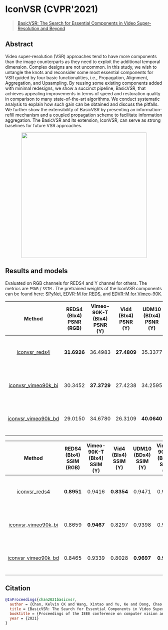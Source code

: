 # IconVSR (CVPR'2021)

> [BasicVSR: The Search for Essential Components in Video Super-Resolution and Beyond](https://arxiv.org/abs/2012.02181)

<!-- [ALGORITHM] -->

## Abstract

<!-- [ABSTRACT] -->

Video super-resolution (VSR) approaches tend to have more components than the image counterparts as they need to exploit the additional temporal dimension. Complex designs are not uncommon. In this study, we wish to untangle the knots and reconsider some most essential components for VSR guided by four basic functionalities, i.e., Propagation, Alignment, Aggregation, and Upsampling. By reusing some existing components added with minimal redesigns, we show a succinct pipeline, BasicVSR, that achieves appealing improvements in terms of speed and restoration quality in comparison to many state-of-the-art algorithms. We conduct systematic analysis to explain how such gain can be obtained and discuss the pitfalls. We further show the extensibility of BasicVSR by presenting an information-refill mechanism and a coupled propagation scheme to facilitate information aggregation. The BasicVSR and its extension, IconVSR, can serve as strong baselines for future VSR approaches.

<!-- [IMAGE] -->

<div align=center >
 <img src="https://user-images.githubusercontent.com/7676947/144011348-c58101d4-5f69-4e58-be2b-7accd07b06fa.png" width="400"/>
</div >

## Results and models

Evaluated on RGB channels for REDS4 and Y channel for others. The metrics are `PSNR` / `SSIM` .
The pretrained weights of the IconVSR components can be found here: [SPyNet](https://download.openmmlab.com/mmediting/restorers/basicvsr/spynet_20210409-c6c1bd09.pth), [EDVR-M for REDS](https://download.openmmlab.com/mmediting/restorers/iconvsr/edvrm_reds_20210413-3867262f.pth), and [EDVR-M for Vimeo-90K](https://download.openmmlab.com/mmediting/restorers/iconvsr/edvrm_vimeo90k_20210413-e40e99a8.pth).

|                               Method                                | REDS4 (BIx4) PSNR (RGB) | Vimeo-90K-T (BIx4) PSNR (Y) | Vid4 (BIx4) PSNR (Y) | UDM10 (BDx4) PSNR (Y) | Vimeo-90K-T (BDx4) PSNR (Y) | Vid4 (BDx4) PSNR (Y) |         GPU Info         |                                                                                                            Download                                                                                                             |
|:-------------------------------------------------------------------:|:-----------------------:|:---------------------------:|:--------------------:|:---------------------:|:---------------------------:|:--------------------:|:------------------------:|:-------------------------------------------------------------------------------------------------------------------------------------------------------------------------------------------------------------------------------:|
|       [iconvsr_reds4](/configs/iconvsr/iconvsr_2xb4_reds4.py)       |       **31.6926**       |           36.4983           |     **27.4809**      |        35.3377        |           34.4299           |       25.2110        | 2 (Tesla V100-PCIE-32GB) |       [model](https://download.openmmlab.com/mmediting/restorers/iconvsr/iconvsr_reds4_20210413-9e09d621.pth) \| [log](https://download.openmmlab.com/mmediting/restorers/iconvsr/iconvsr_reds4_20210413_222735.log.json)       |
| [iconvsr_vimeo90k_bi](/configs/iconvsr/iconvsr_2xb4_vimeo90k-bi.py) |         30.3452         |         **37.3729**         |       27.4238        |        34.2595        |           34.5548           |       24.6666        | 2 (Tesla V100-PCIE-32GB) | [model](https://download.openmmlab.com/mmediting/restorers/iconvsr/iconvsr_vimeo90k_bi_20210413-7c7418dc.pth) \| [log](https://download.openmmlab.com/mmediting/restorers/iconvsr/iconvsr_vimeo90k_bi_20210413_222757.log.json) |
| [iconvsr_vimeo90k_bd](/configs/iconvsr/iconvsr_2xb4_vimeo90k-bd.py) |         29.0150         |           34.6780           |       26.3109        |      **40.0640**      |         **37.7573**         |     **28.2464**      | 2 (Tesla V100-PCIE-32GB) | [model](https://download.openmmlab.com/mmediting/restorers/iconvsr/iconvsr_vimeo90k_bd_20210414-5f38cb34.pth) \| [log](https://download.openmmlab.com/mmediting/restorers/iconvsr/iconvsr_vimeo90k_bd_20210414_084128.log.json) |

|                               Method                                | REDS4 (BIx4) SSIM (RGB) | Vimeo-90K-T (BIx4) SSIM (Y) | Vid4 (BIx4) SSIM (Y) | UDM10 (BDx4) SSIM (Y) | Vimeo-90K-T (BDx4) SSIM (Y) | Vid4 (BDx4) SSIM (Y) |         GPU Info         |                                                                                                            Download                                                                                                             |
|:-------------------------------------------------------------------:|:-----------------------:|:---------------------------:|:--------------------:|:---------------------:|:---------------------------:|:--------------------:|:------------------------:|:-------------------------------------------------------------------------------------------------------------------------------------------------------------------------------------------------------------------------------:|
|       [iconvsr_reds4](/configs/iconvsr/iconvsr_2xb4_reds4.py)       |       **0.8951**        |           0.9416            |      **0.8354**      |        0.9471         |           0.9287            |        0.7732        | 2 (Tesla V100-PCIE-32GB) |       [model](https://download.openmmlab.com/mmediting/restorers/iconvsr/iconvsr_reds4_20210413-9e09d621.pth) \| [log](https://download.openmmlab.com/mmediting/restorers/iconvsr/iconvsr_reds4_20210413_222735.log.json)       |
| [iconvsr_vimeo90k_bi](/configs/iconvsr/iconvsr_2xb4_vimeo90k-bi.py) |         0.8659          |         **0.9467**          |        0.8297        |        0.9398         |           0.9295            |        0.7491        | 2 (Tesla V100-PCIE-32GB) | [model](https://download.openmmlab.com/mmediting/restorers/iconvsr/iconvsr_vimeo90k_bi_20210413-7c7418dc.pth) \| [log](https://download.openmmlab.com/mmediting/restorers/iconvsr/iconvsr_vimeo90k_bi_20210413_222757.log.json) |
| [iconvsr_vimeo90k_bd](/configs/iconvsr/iconvsr_2xb4_vimeo90k-bd.py) |         0.8465          |           0.9339            |        0.8028        |      **0.9697**       |         **0.9517**          |      **0.8612**      | 2 (Tesla V100-PCIE-32GB) | [model](https://download.openmmlab.com/mmediting/restorers/iconvsr/iconvsr_vimeo90k_bd_20210414-5f38cb34.pth) \| [log](https://download.openmmlab.com/mmediting/restorers/iconvsr/iconvsr_vimeo90k_bd_20210414_084128.log.json) |

## Citation

```bibtex
@InProceedings{chan2021basicvsr,
  author = {Chan, Kelvin CK and Wang, Xintao and Yu, Ke and Dong, Chao and Loy, Chen Change},
  title = {BasicVSR: The Search for Essential Components in Video Super-Resolution and Beyond},
  booktitle = {Proceedings of the IEEE conference on computer vision and pattern recognition},
  year = {2021}
}
```

